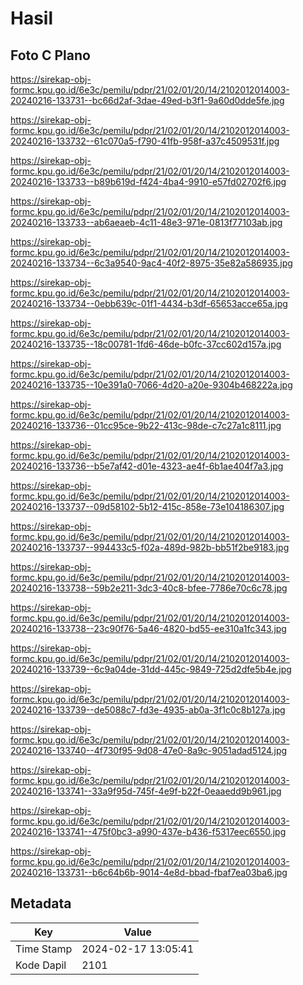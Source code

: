 # Hasil

## Foto C Plano

https://sirekap-obj-formc.kpu.go.id/6e3c/pemilu/pdpr/21/02/01/20/14/2102012014003-20240216-133731--bc66d2af-3dae-49ed-b3f1-9a60d0dde5fe.jpg

https://sirekap-obj-formc.kpu.go.id/6e3c/pemilu/pdpr/21/02/01/20/14/2102012014003-20240216-133732--61c070a5-f790-41fb-958f-a37c4509531f.jpg

https://sirekap-obj-formc.kpu.go.id/6e3c/pemilu/pdpr/21/02/01/20/14/2102012014003-20240216-133733--b89b619d-f424-4ba4-9910-e57fd02702f6.jpg

https://sirekap-obj-formc.kpu.go.id/6e3c/pemilu/pdpr/21/02/01/20/14/2102012014003-20240216-133733--ab6aeaeb-4c11-48e3-971e-0813f77103ab.jpg

https://sirekap-obj-formc.kpu.go.id/6e3c/pemilu/pdpr/21/02/01/20/14/2102012014003-20240216-133734--6c3a9540-9ac4-40f2-8975-35e82a586935.jpg

https://sirekap-obj-formc.kpu.go.id/6e3c/pemilu/pdpr/21/02/01/20/14/2102012014003-20240216-133734--0ebb639c-01f1-4434-b3df-65653acce65a.jpg

https://sirekap-obj-formc.kpu.go.id/6e3c/pemilu/pdpr/21/02/01/20/14/2102012014003-20240216-133735--18c00781-1fd6-46de-b0fc-37cc602d157a.jpg

https://sirekap-obj-formc.kpu.go.id/6e3c/pemilu/pdpr/21/02/01/20/14/2102012014003-20240216-133735--10e391a0-7066-4d20-a20e-9304b468222a.jpg

https://sirekap-obj-formc.kpu.go.id/6e3c/pemilu/pdpr/21/02/01/20/14/2102012014003-20240216-133736--01cc95ce-9b22-413c-98de-c7c27a1c8111.jpg

https://sirekap-obj-formc.kpu.go.id/6e3c/pemilu/pdpr/21/02/01/20/14/2102012014003-20240216-133736--b5e7af42-d01e-4323-ae4f-6b1ae404f7a3.jpg

https://sirekap-obj-formc.kpu.go.id/6e3c/pemilu/pdpr/21/02/01/20/14/2102012014003-20240216-133737--09d58102-5b12-415c-858e-73e104186307.jpg

https://sirekap-obj-formc.kpu.go.id/6e3c/pemilu/pdpr/21/02/01/20/14/2102012014003-20240216-133737--994433c5-f02a-489d-982b-bb51f2be9183.jpg

https://sirekap-obj-formc.kpu.go.id/6e3c/pemilu/pdpr/21/02/01/20/14/2102012014003-20240216-133738--59b2e211-3dc3-40c8-bfee-7786e70c6c78.jpg

https://sirekap-obj-formc.kpu.go.id/6e3c/pemilu/pdpr/21/02/01/20/14/2102012014003-20240216-133738--23c90f76-5a46-4820-bd55-ee310a1fc343.jpg

https://sirekap-obj-formc.kpu.go.id/6e3c/pemilu/pdpr/21/02/01/20/14/2102012014003-20240216-133739--6c9a04de-31dd-445c-9849-725d2dfe5b4e.jpg

https://sirekap-obj-formc.kpu.go.id/6e3c/pemilu/pdpr/21/02/01/20/14/2102012014003-20240216-133739--de5088c7-fd3e-4935-ab0a-3f1c0c8b127a.jpg

https://sirekap-obj-formc.kpu.go.id/6e3c/pemilu/pdpr/21/02/01/20/14/2102012014003-20240216-133740--4f730f95-9d08-47e0-8a9c-9051adad5124.jpg

https://sirekap-obj-formc.kpu.go.id/6e3c/pemilu/pdpr/21/02/01/20/14/2102012014003-20240216-133741--33a9f95d-745f-4e9f-b22f-0eaaedd9b961.jpg

https://sirekap-obj-formc.kpu.go.id/6e3c/pemilu/pdpr/21/02/01/20/14/2102012014003-20240216-133741--475f0bc3-a990-437e-b436-f5317eec6550.jpg

https://sirekap-obj-formc.kpu.go.id/6e3c/pemilu/pdpr/21/02/01/20/14/2102012014003-20240216-133731--b6c64b6b-9014-4e8d-bbad-fbaf7ea03ba6.jpg


## Metadata

| Key        | Value               |
| ---------- | ------------------- |
| Time Stamp | 2024-02-17 13:05:41 |
| Kode Dapil | 2101                |



